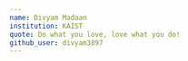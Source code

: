 ```yaml
---
name: Divyam Madaan
institution: KAIST
quote: Do what you love, love what you do!
github_user: divyam3897
---
```

